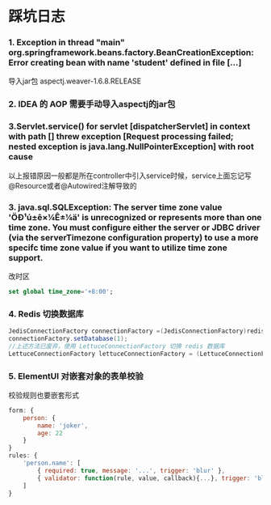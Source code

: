 # 踩坑日志

### 1.  Exception in thread "main" org.springframework.beans.factory.BeanCreationException: Error creating bean with name 'student' defined in file [...]

导入jar包 aspectj.weaver-1.6.8.RELEASE



### 2. IDEA 的 AOP 需要手动导入aspectj的jar包



### 3.Servlet.service() for servlet [dispatcherServlet] in context with path [] threw exception [Request processing failed; nested exception is java.lang.NullPointerException] with root cause

以上报错原因一般都是所在controller中引入service时候，service上面忘记写@Resource或者@Autowired注解导致的



### 3. java.sql.SQLException: The server time zone value 'ÖÐ¹ú±ê×¼Ê±¼ä' is unrecognized or represents more than one time zone. You must configure either the server or JDBC driver (via the serverTimezone configuration property) to use a more specifc time zone value if you want to utilize time zone support.

改时区

~~~sql
set global time_zone='+8:00';
~~~



### 4. Redis 切换数据库

```java
JedisConnectionFactory connectionFactory =(JedisConnectionFactory)redisTemplate.getConnectionFactory();
connectionFactory.setDatabase(1);
//上述方法已废弃，使用 LettuceConnectionFactory 切换 redis 数据库
LettuceConnectionFactory lettuceConnectionFactory = (LettuceConnectionFactory) redisTemplate.getConnectionFactory();lettuceConnectionFactory.setDatabase(1);
```



### 5. ElementUI 对嵌套对象的表单校验

校验规则也要嵌套形式

```js
form: {
    person: {
        name: 'joker',
        age: 22
    }
}
rules: {
    'person.name': [
        { required: true, message: '...', trigger: 'blur' },
        { validator: function(rule, value, callback){...}, trigger: 'blur' }
    ]
}
```

